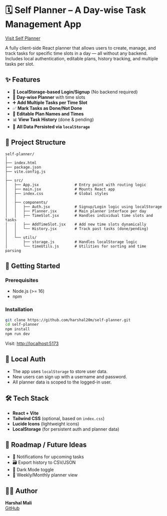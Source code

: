 # 🗓️ Self Planner – A Day-wise Task Management App
[Visit Self Planner](https://self-planner-v1.netlify.app/)


A fully client-side React planner that allows users to create, manage, and track tasks for specific time slots in a day — all without any backend. Includes local authentication, editable plans, history tracking, and multiple tasks per slot.

## ✨ Features

-   🔐 **LocalStorage-based Login/Signup** (No backend required)
-   📅 **Day-wise Planner** with time slots
-   ➕ **Add Multiple Tasks per Time Slot**
-   ✅ **Mark Tasks as Done/Not Done**
-   📝 **Editable Plan Names and Times**
-   📊 **View Task History** (done & pending)
-   💾 **All Data Persisted via `localStorage`**

## 📁 Project Structure

```
self-planner/
│
├── index.html
├── package.json
├── vite.config.js
│
├── src/
│   ├── App.jsx                # Entry point with routing logic
│   ├── main.jsx               # Mounts React app
│   ├── index.css              # Global styles
│   │
│   ├── components/
│   │   ├── Auth.jsx           # Signup/Login logic using localStorage
│   │   ├── Planner.jsx        # Main planner interface per day
│   │   ├── TimeSlot.jsx       # Handles individual time slots and tasks
│   │   ├── AddTimeSlot.jsx    # Add new time slots dynamically
│   │   └── History.jsx        # Track past tasks (done/pending)
│   │
│   └── utils/
│       ├── storage.js         # Handles localStorage logic
│       └── timeUtils.js       # Utilities for sorting and time parsing
```

## 🚀 Getting Started

### Prerequisites

-   Node.js (>= 16)
-   npm

### Installation

```bash
git clone https://github.com/harshal20m/self-planner.git
cd self-planner
npm install
npm run dev
```

Visit: [http://localhost:5173](http://localhost:5173)

## 🔐 Local Auth

-   The app uses `localStorage` to store user data.
-   New users can sign up with a username and password.
-   All planner data is scoped to the logged-in user.

## 🛠️ Tech Stack

-   **React + Vite**
-   **Tailwind CSS** (optional, based on `index.css`)
-   **Lucide Icons** (lightweight icons)
-   **LocalStorage** (for persistent auth and planner data)

## 📌 Roadmap / Future Ideas

-   🔔 Notifications for upcoming tasks
-   🗃️ Export history to CSV/JSON
-   🌙 Dark Mode toggle
-   📆 Weekly/Monthly planner view

## 🧑‍💻 Author

**Harshal Mali**  
[GitHub](https://github.com/harshal20m)
